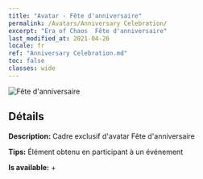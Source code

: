 ```yaml
---
title: "Avatar - Fête d'anniversaire"
permalink: /Avatars/Anniversary Celebration/
excerpt: "Era of Chaos  Fête d'anniversaire"
last_modified_at: 2021-04-26
locale: fr
ref: "Anniversary Celebration.md"
toc: false
classes: wide
---
```

 ![Fête d'anniversaire](/images/a/avatarFrame_65.png)

## Détails

 **Description:** Cadre exclusif d'avatar Fête d'anniversaire 

 **Tips:** Élément obtenu en participant à un événement 

 **Is available:**  + 

